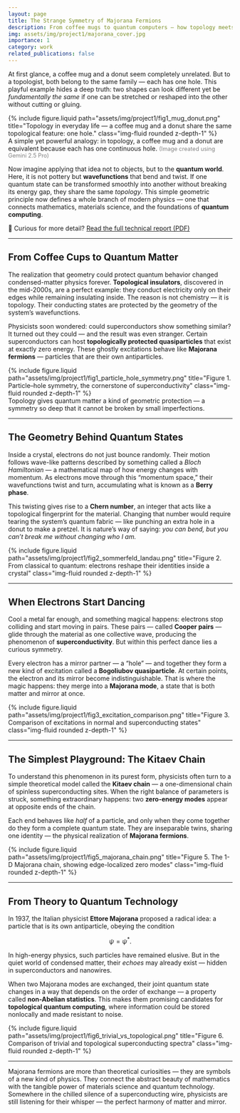 ```yaml
---
layout: page
title: The Strange Symmetry of Majorana Fermions
description: From coffee mugs to quantum computers — how topology meets superconductivity in the hunt for self-conjugate particles.
img: assets/img/project1/majorana_cover.jpg
importance: 1
category: work
related_publications: false
---
```


At first glance, a coffee mug and a donut seem completely unrelated. But to a topologist, both belong to the same family — each has one hole. This playful example hides a deep truth: two shapes can look different yet be *fundamentally the same* if one can be stretched or reshaped into the other without cutting or gluing.

<div class="row justify-content-sm-center">
  <div class="col-sm-8 mt-3 mt-md-0">
    {% include figure.liquid 
       path="assets/img/project1/fig1_mug_donut.png" 
       title="Topology in everyday life — a coffee mug and a donut share the same topological feature: one hole." 
       class="img-fluid rounded z-depth-1" %}
  </div>
</div>
<div class="caption">
A simple yet powerful analogy: in topology, a coffee mug and a donut are equivalent because each has one continuous hole.  
<span style="font-size: 0.9em; color: gray;">(Image created using Gemini 2.5 Pro)</span>
</div>


Now imagine applying that idea not to objects, but to the **quantum world**. Here, it is not pottery but **wavefunctions** that bend and twist. If one quantum state can be transformed smoothly into another without breaking its energy gap, they share the same *topology*.  This simple geometric principle now defines a whole branch of modern physics — one that connects mathematics, materials science, and the foundations of **quantum computing**.

📄 Curious for more detail? [Read the full technical report (PDF)](assets/pdf/topological_majorana_project.pdf)

---

## From Coffee Cups to Quantum Matter

The realization that geometry could protect quantum behavior changed condensed-matter physics forever. **Topological insulators**, discovered in the mid-2000s, are a perfect example: they conduct electricity only on their edges while remaining insulating inside. The reason is not chemistry — it is topology. Their conducting states are protected by the geometry of the system’s wavefunctions.

Physicists soon wondered: could superconductors show something similar? It turned out they could — and the result was even stranger. Certain superconductors can host **topologically protected quasiparticles** that exist at exactly zero energy. These ghostly excitations behave like **Majorana fermions** — particles that are their own antiparticles.

<div class="row justify-content-sm-center">
  <div class="col-sm-8 mt-3 mt-md-0">
    {% include figure.liquid path="assets/img/project1/fig1_particle_hole_symmetry.png" title="Figure 1. Particle–hole symmetry, the cornerstone of superconductivity" class="img-fluid rounded z-depth-1" %}
  </div>
</div>
<div class="caption">
Topology gives quantum matter a kind of geometric protection — a symmetry so deep that it cannot be broken by small imperfections.
</div>

---

## The Geometry Behind Quantum States

Inside a crystal, electrons do not just bounce randomly. Their motion follows wave-like patterns described by something called a *Bloch Hamiltonian* — a mathematical map of how energy changes with momentum. As electrons move through this “momentum space,” their wavefunctions twist and turn, accumulating what is known as a **Berry phase**.  

This twisting gives rise to a **Chern number**, an integer that acts like a topological fingerprint for the material. Changing that number would require tearing the system’s quantum fabric — like punching an extra hole in a donut to make a pretzel. It is nature’s way of saying: *you can bend, but you can’t break me without changing who I am.*

<div class="row justify-content-sm-center">
  <div class="col-sm-8 mt-3 mt-md-0">
    {% include figure.liquid path="assets/img/project1/fig2_sommerfeld_landau.png" title="Figure 2. From classical to quantum: electrons reshape their identities inside a crystal" class="img-fluid rounded z-depth-1" %}
  </div>
</div>

---

## When Electrons Start Dancing

Cool a metal far enough, and something magical happens: electrons stop colliding and start moving in pairs. These pairs — called **Cooper pairs** — glide through the material as one collective wave, producing the phenomenon of **superconductivity**. But within this perfect dance lies a curious symmetry. 

Every electron has a mirror partner — a “hole” — and together they form a new kind of excitation called a **Bogoliubov quasiparticle**. At certain points, the electron and its mirror become indistinguishable. That is where the magic happens: they merge into a **Majorana mode**, a state that is both matter and mirror at once.

<div class="row justify-content-sm-center">
  <div class="col-sm-8 mt-3 mt-md-0">
    {% include figure.liquid path="assets/img/project1/fig3_excitation_comparison.png" title="Figure 3. Comparison of excitations in normal and superconducting states" class="img-fluid rounded z-depth-1" %}
  </div>
</div>

---

## The Simplest Playground: The Kitaev Chain

To understand this phenomenon in its purest form, physicists often turn to a simple theoretical model called the **Kitaev chain** — a one-dimensional chain of spinless superconducting sites. When the right balance of parameters is struck, something extraordinary happens: two **zero-energy modes** appear at opposite ends of the chain.

Each end behaves like *half* of a particle, and only when they come together do they form a complete quantum state. They are inseparable twins, sharing one identity — the physical realization of **Majorana fermions**.

<div class="row justify-content-sm-center">
  <div class="col-sm-8 mt-3 mt-md-0">
    {% include figure.liquid path="assets/img/project1/fig5_majorana_chain.png" title="Figure 5. The 1-D Majorana chain, showing edge-localized zero modes" class="img-fluid rounded z-depth-1" %}
  </div>
</div>

---

## From Theory to Quantum Technology

In 1937, the Italian physicist **Ettore Majorana** proposed a radical idea: a particle that is its own antiparticle, obeying the condition

$$
\psi = \psi^*.
$$

In high-energy physics, such particles have remained elusive. But in the quiet world of condensed matter, their *echoes* may already exist — hidden in superconductors and nanowires.  

When two Majorana modes are exchanged, their joint quantum state changes in a way that depends on the order of exchange — a property called **non-Abelian statistics**. This makes them promising candidates for **topological quantum computing**, where information could be stored nonlocally and made resistant to noise.

<div class="row justify-content-sm-center">
  <div class="col-sm-8 mt-3 mt-md-0">
    {% include figure.liquid path="assets/img/project1/fig6_trivial_vs_topological.png" title="Figure 6. Comparison of trivial and topological superconducting spectra" class="img-fluid rounded z-depth-1" %}
  </div>
</div>

---

Majorana fermions are more than theoretical curiosities — they are symbols of a new kind of physics. They connect the abstract beauty of mathematics with the tangible power of materials science and quantum technology. Somewhere in the chilled silence of a superconducting wire, physicists are still listening for their whisper — the perfect harmony of matter and mirror.